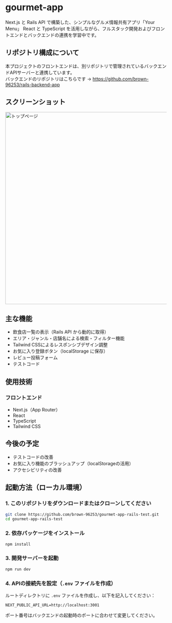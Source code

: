 # gourmet-app

Next.js と Rails API で構築した、シンプルなグルメ情報共有アプリ「Your Menu」
React と TypeScript を活用しながら、フルスタック開発およびフロントエンドとバックエンドの連携を学習中です。

## リポジトリ構成について

本プロジェクトのフロントエンドは、別リポジトリで管理されているバックエンドAPIサーバーと連携しています。  
バックエンドのリポジトリはこちらです → https://github.com/brown-96253/rails-backend-app

## スクリーンショット

<img src="screenshots/TOP.webp" alt="トップページ" width="600" />

## 主な機能

- 飲食店一覧の表示（Rails API から動的に取得）
- エリア・ジャンル・店舗名による検索・フィルター機能
- Tailwind CSSによるレスポンシブデザイン調整
- お気に入り登録ボタン（localStorage に保存）
- レビュー投稿フォーム
- テストコード

## 使用技術

### フロントエンド
- Next.js（App Router）
- React
- TypeScript
- Tailwind CSS

## 今後の予定
- テストコードの改善
- お気に入り機能のブラッシュアップ（localStorageの活用）
- アクセシビリティの改善

## 起動方法（ローカル環境）

### 1. このリポジトリをダウンロードまたはクローンしてください
```bash
git clone https://github.com/brown-96253/gourmet-app-rails-test.git
cd gourmet-app-rails-test
```

### 2. 依存パッケージをインストール
```bash
npm install
```

### 3. 開発サーバーを起動
```bash
npm run dev
```

### 4. APIの接続先を設定（`.env` ファイルを作成）

ルートディレクトリに `.env` ファイルを作成し、以下を記入してください：
```env
NEXT_PUBLIC_API_URL=http://localhost:3001
```
ポート番号はバックエンドの起動時のポートに合わせて変更してください。